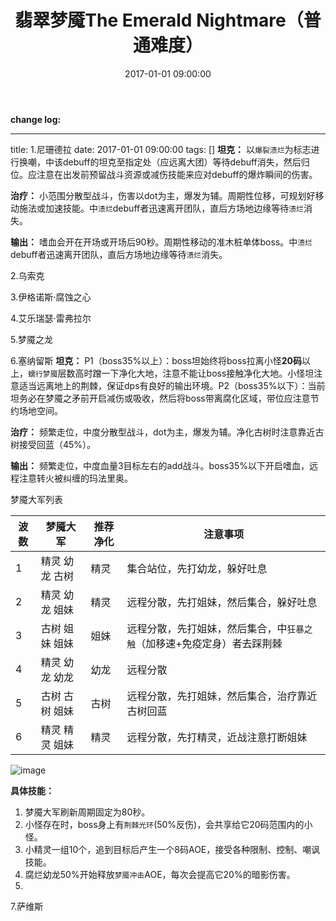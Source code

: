 ﻿---
title: 翡翠梦魇The Emerald Nightmare（普通难度）
date: 2017-01-01 09:00:00
tags: [WOW]
---

**change log:** 


---
title: 1.尼珊德拉
date: 2017-01-01 09:00:00
tags: []
**坦克：** 以`爆裂溃烂`为标志进行换嘲，中该debuff的坦克至指定处（应远离大团）等待debuff消失，然后归位。应注意在出发前预留战斗资源或减伤技能来应对debuff的爆炸瞬间的伤害。

**治疗：** 小范围分散型战斗，伤害以dot为主，爆发为辅。周期性位移，可规划好移动施法或加速技能。中`溃烂`debuff者迅速离开团队，直后方场地边缘等待`溃烂`消失。

**输出：** 嗜血会开在开场或开场后90秒。周期性移动的准木桩单体boss。中`溃烂`debuff者迅速离开团队，直后方场地边缘等待`溃烂`消失。

 2.乌索克

 3.伊格诺斯·腐蚀之心

 4.艾乐瑞瑟·雷弗拉尔

 5.梦魇之龙

 6.塞纳留斯
**坦克：** P1（boss35%以上）：boss坦始终将boss拉离小怪**20码**以上，`蠕行梦魇`层数高时蹭一下净化大地，注意不能让boss接触净化大地。小怪坦注意适当远离地上的荆棘，保证dps有良好的输出环境。P2（boss35%以下）：当前坦务必在梦魇之矛前开启减伤或吸收，然后将boss带离腐化区域，带位应注意节约场地空间。

**治疗：** 频繁走位，中度分散型战斗，dot为主，爆发为辅。净化古树时注意靠近古树接受回蓝（45%）。

**输出：** 频繁走位，中度血量3目标左右的add战斗。boss35%以下开启嗜血，远程注意转火被纠缠的玛法里奥。

梦魇大军列表

波数 | 梦魇大军 | 推荐净化 | 注意事项
---|---|---|---
1 | 精灵 幼龙 古树 | 精灵 | 集合站位，先打幼龙，躲好吐息
2 | 精灵 幼龙 姐妹 | 精灵 | 远程分散，先打姐妹，然后集合，躲好吐息
3 | 古树 姐妹 姐妹 | 姐妹 | 远程分散，先打姐妹，然后集合，中`狂暴之触`（加移速+免疫定身）者去踩荆棘
4 | 精灵 幼龙 幼龙 | 幼龙 | 远程分散
5 | 古树 古树 姐妹 | 古树 | 远程分散，先打姐妹，然后集合，治疗靠近古树回蓝
6 | 精灵 精灵 姐妹 | 精灵 | 远程分散，先打精灵，近战注意打断姐妹

![image](http://img.nga.cn/attachments/mon_201609/15/62Q2f-ktaaZ20T3cSoz-gu.png)

**具体技能：**
1. 梦魇大军刷新周期固定为80秒。
2. 小怪存在时，boss身上有`荆棘光环`(50%反伤)，会共享给它20码范围内的小怪。
3. 小精灵一组10个，追到目标后产生一个8码AOE，接受各种限制、控制、嘲讽技能。
4. 腐烂幼龙50%开始释放`梦魇冲击`AOE，每次会提高它20%的暗影伤害。
5. 

 7.萨维斯




